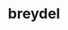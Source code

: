 ---
title: breydel
site: www.breydel.be
image: /images/breydel.png
featured: true
templateKey: leverancier
---